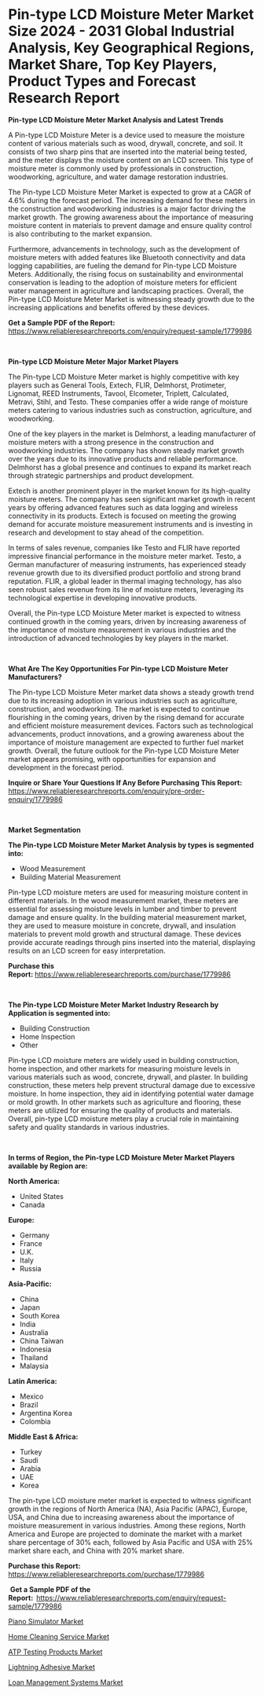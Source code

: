 <p><h1>Pin-type LCD Moisture Meter Market Size 2024 - 2031 Global Industrial Analysis, Key Geographical Regions, Market Share, Top Key Players, Product Types and Forecast Research Report</h1></p><p><strong>Pin-type LCD Moisture Meter Market Analysis and Latest Trends</strong></p>
<p><p>A Pin-type LCD Moisture Meter is a device used to measure the moisture content of various materials such as wood, drywall, concrete, and soil. It consists of two sharp pins that are inserted into the material being tested, and the meter displays the moisture content on an LCD screen. This type of moisture meter is commonly used by professionals in construction, woodworking, agriculture, and water damage restoration industries.</p><p>The Pin-type LCD Moisture Meter Market is expected to grow at a CAGR of 4.6% during the forecast period. The increasing demand for these meters in the construction and woodworking industries is a major factor driving the market growth. The growing awareness about the importance of measuring moisture content in materials to prevent damage and ensure quality control is also contributing to the market expansion.</p><p>Furthermore, advancements in technology, such as the development of moisture meters with added features like Bluetooth connectivity and data logging capabilities, are fueling the demand for Pin-type LCD Moisture Meters. Additionally, the rising focus on sustainability and environmental conservation is leading to the adoption of moisture meters for efficient water management in agriculture and landscaping practices. Overall, the Pin-type LCD Moisture Meter Market is witnessing steady growth due to the increasing applications and benefits offered by these devices.</p></p>
<p><strong>Get a Sample PDF of the Report:&nbsp;</strong> <a href="https://www.reliableresearchreports.com/enquiry/request-sample/1779986">https://www.reliableresearchreports.com/enquiry/request-sample/1779986</a></p>
<p>&nbsp;</p>
<p><strong>Pin-type LCD Moisture Meter Major Market Players</strong></p>
<p><p>The Pin-type LCD Moisture Meter market is highly competitive with key players such as General Tools, Extech, FLIR, Delmhorst, Protimeter, Lignomat, REED Instruments, Tavool, Elcometer, Triplett, Calculated, Metravi, Stihl, and Testo. These companies offer a wide range of moisture meters catering to various industries such as construction, agriculture, and woodworking.</p><p>One of the key players in the market is Delmhorst, a leading manufacturer of moisture meters with a strong presence in the construction and woodworking industries. The company has shown steady market growth over the years due to its innovative products and reliable performance. Delmhorst has a global presence and continues to expand its market reach through strategic partnerships and product development.</p><p>Extech is another prominent player in the market known for its high-quality moisture meters. The company has seen significant market growth in recent years by offering advanced features such as data logging and wireless connectivity in its products. Extech is focused on meeting the growing demand for accurate moisture measurement instruments and is investing in research and development to stay ahead of the competition.</p><p>In terms of sales revenue, companies like Testo and FLIR have reported impressive financial performance in the moisture meter market. Testo, a German manufacturer of measuring instruments, has experienced steady revenue growth due to its diversified product portfolio and strong brand reputation. FLIR, a global leader in thermal imaging technology, has also seen robust sales revenue from its line of moisture meters, leveraging its technological expertise in developing innovative products.</p><p>Overall, the Pin-type LCD Moisture Meter market is expected to witness continued growth in the coming years, driven by increasing awareness of the importance of moisture measurement in various industries and the introduction of advanced technologies by key players in the market.</p></p>
<p>&nbsp;</p>
<p><strong>What Are The Key Opportunities For Pin-type LCD Moisture Meter Manufacturers?</strong></p>
<p><p>The Pin-type LCD Moisture Meter market data shows a steady growth trend due to its increasing adoption in various industries such as agriculture, construction, and woodworking. The market is expected to continue flourishing in the coming years, driven by the rising demand for accurate and efficient moisture measurement devices. Factors such as technological advancements, product innovations, and a growing awareness about the importance of moisture management are expected to further fuel market growth. Overall, the future outlook for the Pin-type LCD Moisture Meter market appears promising, with opportunities for expansion and development in the forecast period.</p></p>
<p><strong>Inquire or Share Your Questions If Any Before Purchasing This Report:</strong> <a href="https://www.reliableresearchreports.com/enquiry/pre-order-enquiry/1779986">https://www.reliableresearchreports.com/enquiry/pre-order-enquiry/1779986</a></p>
<p>&nbsp;</p>
<p><strong>Market Segmentation</strong></p>
<p><strong>The Pin-type LCD Moisture Meter Market Analysis by types is segmented into:</strong></p>
<p><ul><li>Wood Measurement</li><li>Building Material Measurement</li></ul></p>
<p><p>Pin-type LCD moisture meters are used for measuring moisture content in different materials. In the wood measurement market, these meters are essential for assessing moisture levels in lumber and timber to prevent damage and ensure quality. In the building material measurement market, they are used to measure moisture in concrete, drywall, and insulation materials to prevent mold growth and structural damage. These devices provide accurate readings through pins inserted into the material, displaying results on an LCD screen for easy interpretation.</p></p>
<p><strong>Purchase this Report:&nbsp;</strong><a href="https://www.reliableresearchreports.com/purchase/1779986">https://www.reliableresearchreports.com/purchase/1779986</a></p>
<p>&nbsp;</p>
<p><strong>The Pin-type LCD Moisture Meter Market Industry Research by Application is segmented into:</strong></p>
<p><ul><li>Building Construction</li><li>Home Inspection</li><li>Other</li></ul></p>
<p><p>Pin-type LCD moisture meters are widely used in building construction, home inspection, and other markets for measuring moisture levels in various materials such as wood, concrete, drywall, and plaster. In building construction, these meters help prevent structural damage due to excessive moisture. In home inspection, they aid in identifying potential water damage or mold growth. In other markets such as agriculture and flooring, these meters are utilized for ensuring the quality of products and materials. Overall, pin-type LCD moisture meters play a crucial role in maintaining safety and quality standards in various industries.</p></p>
<p>&nbsp;</p>
<p><strong>In terms of Region, the Pin-type LCD Moisture Meter Market Players available by Region are:</strong></p>
<p>
    <p> <strong> North America: </strong>
        <ul>
            <li>United States</li>
            <li>Canada</li>
        </ul>
        </p> 
    <p> <strong> Europe: </strong>
        <ul>
            <li>Germany</li>
            <li>France</li>
            <li>U.K.</li>
            <li>Italy</li>
            <li>Russia</li>
        </ul>
        </p> 
    <p> <strong> Asia-Pacific: </strong>
        <ul>
            <li>China</li>
            <li>Japan</li>
            <li>South Korea</li>
            <li>India</li>
            <li>Australia</li>
            <li>China Taiwan</li>
            <li>Indonesia</li>
            <li>Thailand</li>
            <li>Malaysia</li>
        </ul>
        </p> 
    <p> <strong> Latin America: </strong>
        <ul>
            <li>Mexico</li>
            <li>Brazil</li>
            <li>Argentina Korea</li>
            <li>Colombia</li>
        </ul>
        </p> 
    <p> <strong> Middle East & Africa: </strong>
        <ul>
            <li>Turkey</li>
            <li>Saudi</li>
            <li>Arabia</li>
            <li>UAE</li>
            <li>Korea</li>
        </ul>
    </p>
    </p>
<p><p>The pin-type LCD moisture meter market is expected to witness significant growth in the regions of North America (NA), Asia Pacific (APAC), Europe, USA, and China due to increasing awareness about the importance of moisture measurement in various industries. Among these regions, North America and Europe are projected to dominate the market with a market share percentage of 30% each, followed by Asia Pacific and USA with 25% market share each, and China with 20% market share.</p></p>
<p><strong>Purchase this Report: </strong><a href="https://www.reliableresearchreports.com/purchase/1779986">https://www.reliableresearchreports.com/purchase/1779986</a></p>
<p>&nbsp;<strong>Get a Sample PDF of the Report:&nbsp;&nbsp;</strong><a href="https://www.reliableresearchreports.com/enquiry/request-sample/1779986">https://www.reliableresearchreports.com/enquiry/request-sample/1779986</a></p>
<p><strong></strong></p>
<p><p><a href="https://medium.com/@arnisaleka1951/analyzing-piano-simulator-market-global-industry-perspective-and-forecast-2024-to-2031-4172e87198cc">Piano Simulator Market</a></p><p><a href="https://medium.com/@reganklocko456458/home-cleaning-service-market-comprehensive-assessment-by-type-application-and-geography-4adcca7d37e0">Home Cleaning Service Market</a></p><p><a href="https://issuu.com/reportprime-2/docs/atp-testing-products-market-size-2030.pptx">ATP Testing Products Market</a></p><p><a href="https://issuu.com/reportprime-2/docs/lightning-adhesive-market-size-2030.pptx">Lightning Adhesive Market</a></p><p><a href="https://medium.com/@reganklocko456458/loan-management-systems-market-size-reveals-the-best-marketing-channels-in-global-industry-5abcf23f5993">Loan Management Systems Market</a></p></p>